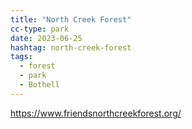 ```yaml
---
title: "North Creek Forest"
cc-type: park
date: 2023-06-25
hashtag: north-creek-forest
tags:
  - forest
  - park
  - Bothell
---
```


https://www.friendsnorthcreekforest.org/

